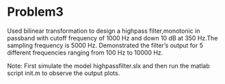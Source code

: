 # Problem3
 Used bilinear transformation to design a highpass filter,monotonic in passband with cutoff frequency of 1000 Hz and down 10 dB at 350 Hz.The sampling frequency is 5000 Hz.
 Demonstrated the filter’s output for 5 different frequencies ranging from 100 Hz to 10000 Hz. 
 
 Note: First simulate the model highpassfilter.slx and then run the matlab script init.m to observe the output plots.
